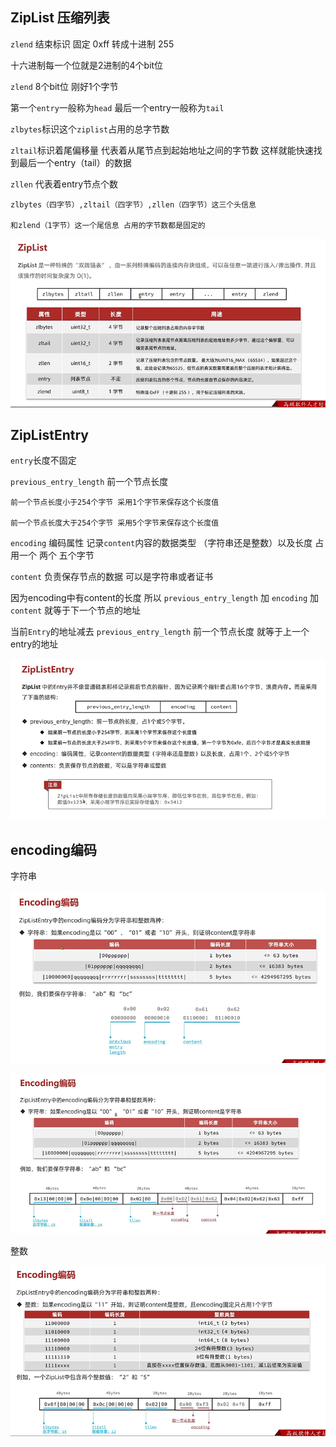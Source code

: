 ZipList 压缩列表
---

`zlend` 结束标识 固定 0xff 转成十进制 255

十六进制每一个位就是2进制的4个bit位 

`zlend` 8个bit位 刚好1个字节

第一个`entry`一般称为`head` 最后一个entry一般称为`tail`

`zlbytes`标识这个`ziplist`占用的总字节数

`zltail`标识着尾偏移量 代表着从尾节点到起始地址之间的字节数 这样就能快速找到最后一个entry（tail）的数据

`zllen` 代表着entry节点个数

    zlbytes（四字节）,zltail（四字节）,zllen（四字节）这三个头信息
    
    和zlend（1字节）这一个尾信息 占用的字节数都是固定的

![img_79.png](img_79.png)


ZipListEntry
---

`entry`长度不固定

`previous_entry_length`  前一个节点长度 

    前一个节点长度小于254个字节 采用1个字节来保存这个长度值

    前一个节点长度大于254个字节 采用5个字节来保存这个长度值

`encoding`   编码属性  记录`content`内容的数据类型 （字符串还是整数）以及长度 占用一个 两个 五个字节

`content` 负责保存节点的数据 可以是字符串或者证书

因为encoding中有content的长度 所以 `previous_entry_length` 加 `encoding` 加 `content`  就等于下一个节点的地址

当前`Entry`的地址减去 `previous_entry_length`  前一个节点长度  就等于上一个entry的地址

![img_81.png](img_81.png)

encoding编码
---

字符串

![img_80.png](img_80.png)

![img_82.png](img_82.png)


整数

![img_83.png](img_83.png)